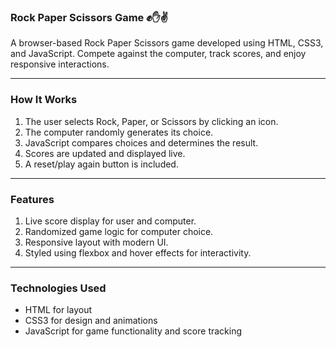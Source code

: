 ### Rock Paper Scissors Game ✊✋✌️

A browser-based Rock Paper Scissors game developed using HTML, CSS3, and JavaScript. Compete against the computer, track scores, and enjoy responsive interactions.

---

### How It Works

1. The user selects Rock, Paper, or Scissors by clicking an icon.
2. The computer randomly generates its choice.
3. JavaScript compares choices and determines the result.
4. Scores are updated and displayed live.
5. A reset/play again button is included.

---

### Features

1. Live score display for user and computer.
2. Randomized game logic for computer choice.
3. Responsive layout with modern UI.
4. Styled using flexbox and hover effects for interactivity.

---

### Technologies Used

- HTML for layout
- CSS3 for design and animations
- JavaScript for game functionality and score tracking
